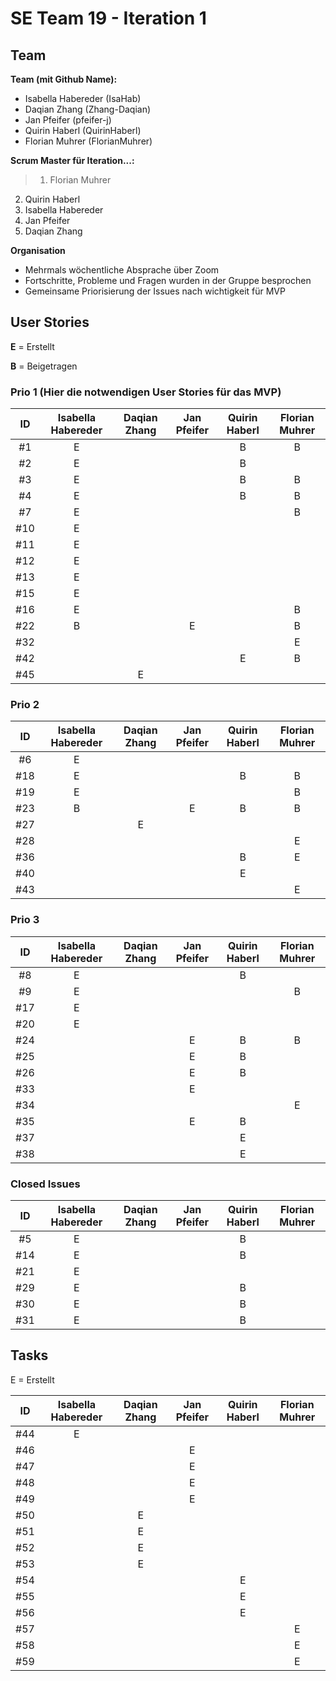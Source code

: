 # SE Team 19 - Iteration 1

## Team

**Team (mit Github Name):**
- Isabella Habereder (IsaHab)
- Daqian Zhang (Zhang-Daqian)
- Jan Pfeifer (pfeifer-j)
- Quirin Haberl (QuirinHaberl)
- Florian Muhrer (FlorianMuhrer)

**Scrum Master für Iteration...:**
> 1. Florian Muhrer
2. Quirin Haberl
3. Isabella Habereder
4. Jan Pfeifer
5. Daqian Zhang

**Organisation**
- Mehrmals wöchentliche Absprache über Zoom
- Fortschritte, Probleme und Fragen wurden in der Gruppe besprochen
- Gemeinsame Priorisierung der Issues nach wichtigkeit für MVP

## User Stories

**E** = Erstellt

**B** = Beigetragen

### Prio 1 (Hier die notwendigen User Stories für das MVP)
| **ID** | Isabella Habereder | Daqian Zhang | Jan Pfeifer | Quirin Haberl | Florian Muhrer|
|:---:|:------------:|:------------:|:------------:|:------------:|:------------:|
| #1 |E|||B|B|
| #2 |E|||B||
| #3 |E|||B|B|
| #4 |E|||B|B|
| #7 |E||||B|
| #10 |E|||||
| #11 |E|||||
| #12 |E|||||
| #13 |E|||||
| #15 |E|||||
| #16 |E||||B|
| #22 |B||E||B|
| #32 |||||E|
| #42 ||||E|B|
| #45 ||E||||


### Prio 2
| ID | Isabella Habereder | Daqian Zhang | Jan Pfeifer | Quirin Haberl | Florian Muhrer|
|:---:|:------------:|:------------:|:------------:|:------------:|:------------:|
| #6 |E|||||
| #18 |E|||B|B|
| #19 |E||||B|
| #23 |B||E|B|B|
| #27 ||E||||
| #28 |||||E|
| #36 ||||B|E|
| #40 ||||E||
| #43 |||||E|

### Prio 3
| ID | Isabella Habereder | Daqian Zhang | Jan Pfeifer | Quirin Haberl | Florian Muhrer|
|:---:|:------------:|:------------:|:------------:|:------------:|:------------:|
| #8 |E|||B||
| #9 |E||||B|
| #17 |E|||||
| #20 |E|||||
| #24 |||E|B|B|
| #25 |||E|B||
| #26 |||E|B||
| #33 |||E|||
| #34 |||||E|
| #35 |||E|B||
| #37 ||||E||
| #38 ||||E||

### Closed Issues
| ID | Isabella Habereder | Daqian Zhang | Jan Pfeifer | Quirin Haberl | Florian Muhrer|
|:---:|:------------:|:------------:|:------------:|:------------:|:------------:|
| #5 |E|||B||
| #14 |E|||B||
| #21|E|||||
| #29 |E|||B||
| #30 |E|||B||
| #31 |E|||B||

## Tasks
E = Erstellt

| ID | Isabella Habereder | Daqian Zhang | Jan Pfeifer | Quirin Haberl | Florian Muhrer|
|:---:|:------------:|:------------:|:------------:|:------------:|:------------:|
| #44 |E|||||
| #46 |||E|||
| #47 |||E|||
| #48 |||E|||
| #49 |||E|||
| #50 ||E||||
| #51 ||E||||
| #52 ||E||||
| #53 ||E||||
| #54 ||||E||
| #55 ||||E||
| #56 ||||E||
| #57 |||||E|
| #58 |||||E|
| #59 |||||E|

